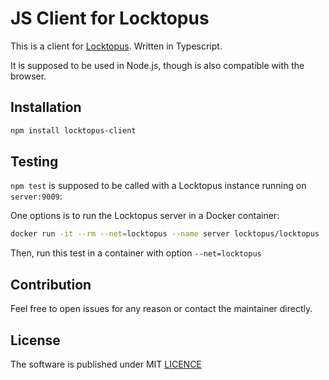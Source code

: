 # JS Client for Locktopus

This is a client for [Locktopus](https://github.com/locktopus-project/locktopus-server). Written in Typescript.

It is supposed to be used in Node.js, though is also compatible with the browser.

## Installation

```bash
npm install locktopus-client
```

## Testing

`npm test` is supposed to be called with a Locktopus instance running on `server:9009`:

One options is to run the Locktopus server in a Docker container:

```bash
docker run -it --rm --net=locktopus --name server locktopus/locktopus
```

Then, run this test in a container with option `--net=locktopus`

## Contribution

Feel free to open issues for any reason or contact the maintainer directly.

## License

The software is published under MIT [LICENCE](./LICENCE)
